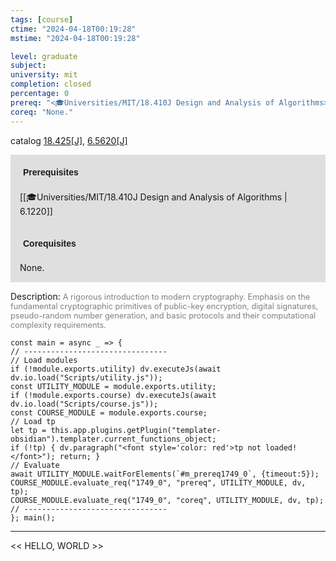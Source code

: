 ```yaml
---
tags: [course]
ctime: "2024-04-18T00:19:28"
mstime: "2024-04-18T00:19:28"

level: graduate
subject: 
university: mit
completion: closed
percentage: 0
prereq: "<🎓Universities/MIT/18.410J Design and Analysis of Algorithms>"
coreq: "None."
---
```


catalog [18.425[J]](http://student.mit.edu/catalog/m18a.html#18.425), [6.5620[J]](http://student.mit.edu/catalog/m6a.html#6.5620)

<span style="display: block; padding: 15px; background-color: rgb(100, 100, 100, 0.2);"><font id="m_prereq1749_0" style="display: block; font-family: Arial, sans-serif; font-weight: bold; padding: 5px">Prerequisites</font><br><span id="prereq1749_0">[[🎓Universities/MIT/18.410J Design and Analysis of Algorithms | 6.1220]]</span></span>
<span style="display: block; padding: 15px; background-color: rgb(100, 100, 100, 0.2);"><font id="m_coreq1749_0" style="display: block; font-family: Arial, sans-serif; font-weight: bold; padding: 5px">Corequisites</font><br><span id="coreq1749_0">None.</span></span>

<font style="">Description:</font>
<font style="color: grey; font-size: 0.8rem;">A rigorous introduction to modern cryptography. Emphasis on the fundamental cryptographic primitives of public-key encryption, digital signatures, pseudo-random number generation, and basic protocols and their computational complexity requirements.</font>

```dataviewjs
const main = async _ => {
// --------------------------------
// Load modules
if (!module.exports.utility) dv.executeJs(await dv.io.load("Scripts/utility.js"));
const UTILITY_MODULE = module.exports.utility;
if (!module.exports.course) dv.executeJs(await dv.io.load("Scripts/course.js"));
const COURSE_MODULE = module.exports.course;
// Load tp
let tp = this.app.plugins.getPlugin("templater-obsidian").templater.current_functions_object;
if (!tp) { dv.paragraph("<font style='color: red'>tp not loaded!</font>"); return; }
// Evaluate
await UTILITY_MODULE.waitForElements(`#m_prereq1749_0`, {timeout:5});
COURSE_MODULE.evaluate_req("1749_0", "prereq", UTILITY_MODULE, dv, tp);
COURSE_MODULE.evaluate_req("1749_0", "coreq", UTILITY_MODULE, dv, tp);
// --------------------------------
}; main();
```

---

<< HELLO, WORLD >>
